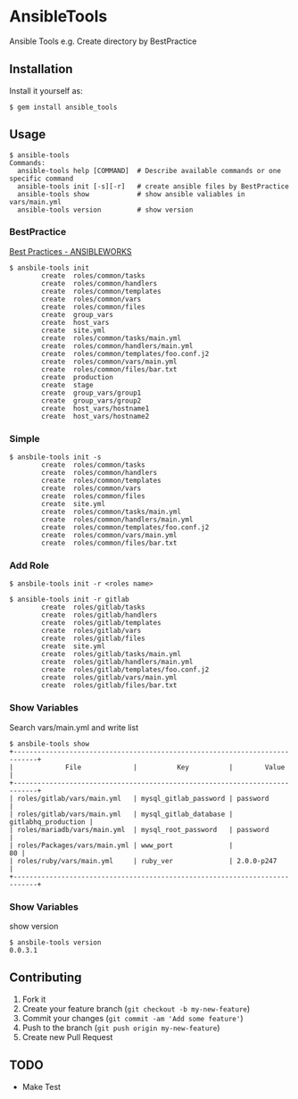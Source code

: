 # AnsibleTools

Ansible Tools e.g. Create directory by BestPractice

## Installation

Install it yourself as:

    $ gem install ansible_tools

## Usage

```
$ ansible-tools
Commands:
  ansible-tools help [COMMAND]  # Describe available commands or one specific command
  ansible-tools init [-s][-r]   # create ansible files by BestPractice
  ansible-tools show            # show ansible valiables in vars/main.yml
  ansible-tools version         # show version
```

### BestPractice
[Best Practices - ANSIBLEWORKS](http://www.ansibleworks.com/docs/playbooks_best_practices.html)

```
$ ansbile-tools init
		create	roles/common/tasks
		create	roles/common/handlers
		create	roles/common/templates
		create	roles/common/vars
		create	roles/common/files
		create	group_vars
		create	host_vars
		create	site.yml
		create	roles/common/tasks/main.yml
		create	roles/common/handlers/main.yml
		create	roles/common/templates/foo.conf.j2
		create	roles/common/vars/main.yml
		create	roles/common/files/bar.txt
		create	production
		create	stage
		create	group_vars/group1
		create	group_vars/group2
		create	host_vars/hostname1
		create	host_vars/hostname2
```

### Simple

```
$ ansbile-tools init -s
		create	roles/common/tasks
		create	roles/common/handlers
		create	roles/common/templates
		create	roles/common/vars
		create	roles/common/files
		create	site.yml
		create	roles/common/tasks/main.yml
		create	roles/common/handlers/main.yml
		create	roles/common/templates/foo.conf.j2
		create	roles/common/vars/main.yml
		create	roles/common/files/bar.txt
```

### Add Role

```
$ ansbile-tools init -r <roles name>

$ ansible-tools init -r gitlab
		create	roles/gitlab/tasks
		create	roles/gitlab/handlers
		create	roles/gitlab/templates
		create	roles/gitlab/vars
		create	roles/gitlab/files
		create	site.yml
		create	roles/gitlab/tasks/main.yml
		create	roles/gitlab/handlers/main.yml
		create	roles/gitlab/templates/foo.conf.j2
		create	roles/gitlab/vars/main.yml
		create	roles/gitlab/files/bar.txt
```

### Show Variables
Search vars/main.yml and write list

```
$ ansbile-tools show
+----------------------------------------------------------------------------+
|             File             |          Key          |        Value        |
+----------------------------------------------------------------------------+
| roles/gitlab/vars/main.yml   | mysql_gitlab_password | password            |
| roles/gitlab/vars/main.yml   | mysql_gitlab_database | gitlabhq_production |
| roles/mariadb/vars/main.yml  | mysql_root_password   | password            |
| roles/Packages/vars/main.yml | www_port              |                  80 |
| roles/ruby/vars/main.yml     | ruby_ver              | 2.0.0-p247          |
+----------------------------------------------------------------------------+
```

### Show Variables
show version

```
$ ansbile-tools version
0.0.3.1
```

## Contributing

1. Fork it
2. Create your feature branch (`git checkout -b my-new-feature`)
3. Commit your changes (`git commit -am 'Add some feature'`)
4. Push to the branch (`git push origin my-new-feature`)
5. Create new Pull Request

## TODO
+ Make Test
